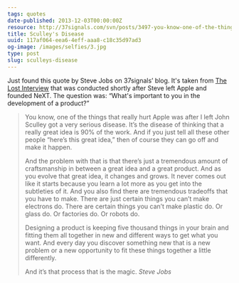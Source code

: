 ```yaml
---
tags: quotes
date-published: 2013-12-03T00:00:00Z
resource: http://37signals.com/svn/posts/3497-you-know-one-of-the-things-that-really-hurt
title: Sculley's Disease
uuid: 117af064-eea6-4eff-aaa8-c18c35d97ad3
og-image: /images/selfies/3.jpg
type: post
slug: sculleys-disease
---
```

<p style='display:none'></p>

Just found this quote by Steve Jobs on 37signals’ blog. It's taken from
[The Lost Interview](http://www.youtube.com/watch?v=F4L26Jp_AT4&list=TLMnOz1ppz1Sw)
that was conducted shortly after Steve left Apple and founded NeXT. The question
was: “What's important to you in the development of a product?”

> You know, one of the things that really hurt Apple was after I left John
> Sculley got a very serious disease. It’s the disease of thinking that
> a really great idea is 90% of the work. And if you just tell all these other
> people “here’s this great idea,” then of course they can go off and make it
> happen.
>
> And the problem with that is that there’s just a tremendous amount of
> craftsmanship in between a great idea and a great product. And as you
> evolve that great idea, it changes and grows. It never comes out like it
> starts because you learn a lot more as you get into the subtleties of
> it. And you also find there are tremendous tradeoffs that you have to
> make. There are just certain things you can’t make electrons do. There
> are certain things you can’t make plastic do. Or glass do. Or factories
> do. Or robots do.
>
> Designing a product is keeping five thousand things in your brain
> and fitting them all together in new and different ways to get what
> you want. And every day you discover something new that is a new
> problem or a new opportunity to fit these things together a little
> differently.
>
> And it’s that process that is the magic.
> <cite>Steve Jobs</cite>
